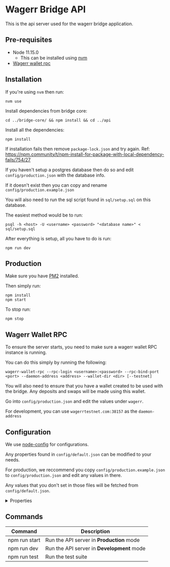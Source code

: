 # Wagerr Bridge API

This is the api server used for the wagerr bridge application.

## Pre-requisites
  - Node 11.15.0
    - This can be installed using [nvm](https://github.com/nvm-sh/nvm)
  - [Wagerr wallet rpc](https://github.com/wagerr-project/wagerr/releases)

## Installation

If you're using `nvm` then run:
```
nvm use
```

Install dependencies from bridge core:
```
cd ../bridge-core/ && npm install && cd ../api
```

Install all the dependencies:
```
npm install
```
If installation fails then remove `package-lock.json` and try again. Ref: https://npm.community/t/npm-install-for-package-with-local-dependency-fails/754/27

If you haven't setup a postgres database then do so and edit `config/production.json` with the database info.

If it doesn't exist then you can copy and rename `config/production.example.json`

You will also need to run the sql script found in `sql/setup.sql` on this database.

The easiest method would be to run:
```
psql -h <host> -U <username> <password> "<database name>" < sql/setup.sql
```

After everything is setup, all you have to do is run:
```
npm run dev
```

## Production

Make sure you have [PM2](http://pm2.keymetrics.io/docs/usage/quick-start/) installed.

Then simply run:
```
npm install
npm start
```

To stop run:
```
npm stop
```

## Wagerr Wallet RPC

To ensure the server starts, you need to make sure a wagerr wallet RPC instance is running.

You can do this simply by running the following:
```
wagerr-wallet-rpc --rpc-login <username>:<password> --rpc-bind-port <port> --daemon-address <address> --wallet-dir <dir> [--testnet]
```

You will also need to ensure that you have a wallet created to be used with the bridge. Any deposits and swaps will be made using this wallet.

Go into `config/production.json` and edit the values under `wagerr`.

For development, you can use `wagerrtestnet.com:38157` as the `daemon-address`

## Configuration

We use [node-config](https://github.com/lorenwest/node-config) for configurations.

Any properties found in `config/default.json` can be modified to your needs.

For production, we reccommend you copy `config/production.example.json` to `config/production.json` and edit any values in there.


Any values that you don't set in those files will be fetched from `config/default.json`.

<details>
<summary>Properties</summary>

### Descriptions

| Property | Description |
| --- | --- |
| serverPort | The port to run the server on |
| useAPIEncryption | Whether to encrypt `POST` requests |

#### Binance

| Property | Description |
| --- | --- |
| api | The binance api url |
| network | The binance network (testnet/production) |
| symbol | The symbol of the token you are swapping |
| depositAddress | The address to where users will deposit the binance currency to |

#### Database
| Property | Description |
| --- | --- |
| host | The ip or address of the database |
| port | The database port |
| database | The name of the database to use |
| user | The database user |
| password | The database password |

#### Wagerr

| Property | Description |
| --- | --- |
| minConfirmations | The minimum number of confirmations required before we add the incoming transaction to our swaps |
| withdrawalFee | The amount of wagerr to deduct upon withdrawing |
| walletRPC.host | The ip or address where the RPC can be accessed |
| walletRPC.port | The RPC port |
| walletRPC.username | The RPC username |
| walletRPC.password | The RPC password |
| wallet.filename | The name of the wallet to use for swaps.<br>This is where you will receive and send wagerr |
| wallet.password | The password of the wallet |
| wallet.accountIndex | The account index to use for the wallet |

</details>

## Commands

| Command | Description |
| --- | --- |
| npm run start | Run the API server in **Production** mode |
| npm run dev | Run the API server in **Development** mode |
| npm run test | Run the test suite |
